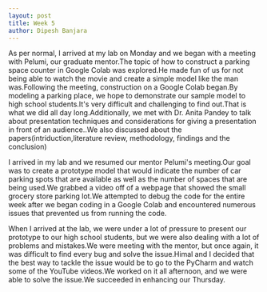 ```yaml
---
layout: post
title: Week 5
author: Dipesh Banjara
---
```

As per normal, I arrived at my lab on Monday and we began with a meeting with Pelumi, our graduate mentor.The topic of how to construct a parking space counter in Google Colab was explored.He made fun of us for not being able to watch the movie and create a simple model like the man was.Following the meeting, construction on a Google Colab began.By modeling a parking place, we hope to demonstrate our sample model to high school students.It's very difficult and challenging to find out.That is what we did all day long.Additionally, we met with Dr. Anita Pandey to talk about presentation techniques and considerations for giving a presentation in front of an audience..We also discussed about the papers(intriduction,literature review, methodology, findings and the conclusion)

I arrived in my lab and we resumed our mentor Pelumi's meeting.Our goal was to create a prototype model that would indicate the number of car parking spots that are available as well as the number of spaces that are being used.We grabbed a video off of a webpage that showed the small grocery store parking lot.We attempted to debug the code for the entire week after we began coding in a Google Colab and encountered numerous issues that prevented us from running the code.

When I arrived at the lab, we were under a lot of pressure to present our prototype to our high school students, but we were also dealing with a lot of problems and mistakes.We were meeting with the mentor, but once again, it was difficult to find every bug and solve the issue.Himal and I decided that the best way to tackle the issue would be to go to the PyCharm and watch some of the YouTube videos.We worked on it all afternoon, and we were able to solve the issue.We succeeded in enhancing our Thursday.
